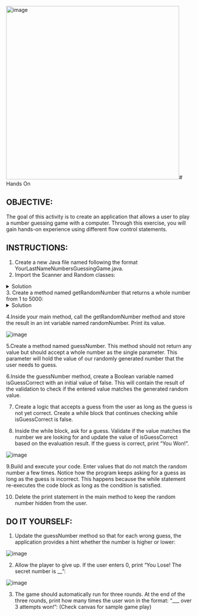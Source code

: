 <img width="468" alt="image" src="https://github.com/user-attachments/assets/c90bad54-e6db-4565-8907-081ac94e3b60"># Hands On
## OBJECTIVE:
The goal of this activity is to create an application that allows a user to play a number guessing game with a computer. Through this exercise, you will gain hands-on experience using different flow control statements.

## INSTRUCTIONS:

1. Create a new Java file named following the format YourLastNameNumbersGuessingGame.java.
2. Import the Scanner and Random classes:
  
<details>
  <summary>Solution</summary>
  <img alt="image" src="https://github.com/user-attachments/assets/da256b08-ceaa-4f2c-bde1-9b5efa913dd6">
</details>
3. Create a method named getRandomNumber that returns a whole number from 1 to 5000:

<details>
  <summary>Solution</summary>
  <img alt="image" src="https://github.com/user-attachments/assets/89bb8ea6-c818-46cd-b6a2-37229b628215">
</details>

4.Inside your main method, call the getRandomNumber method and store the result in an int variable named randomNumber. Print its value.

  <img alt="image" src="https://github.com/user-attachments/assets/76558fd7-88ab-4235-8c78-9d76d14262b5">

5.Create a method named guessNumber. This method should not return any value but should accept a whole number as the single parameter. This parameter will hold the value of our randomly generated number that the user needs to guess.

6.Inside the guessNumber method, create a Boolean variable named isGuessCorrect with an initial value of false. This will contain the result of the validation to check if the entered value matches the generated random value.


7. Create a logic that accepts a guess from the user as long as the guess is not yet correct. Create a while block that continues checking while isGuessCorrect is false.


8. Inside the while block, ask for a guess. Validate if the value matches the number we are looking for and update the value of isGuessCorrect based on the evaluation result. If the guess is correct, print “You Won!”.
<img alt="image" src="https://github.com/user-attachments/assets/d045d184-c0fd-464a-9217-ada32a2918a8"/>

9.Build and execute your code. Enter values that do not match the random number a few times. Notice how the program keeps asking for a guess as long as the guess is incorrect. This happens because the while statement re-executes the code block as long as the condition is satisfied.

10. Delete the print statement in the main method to keep the random number hidden from the user.

  ## DO IT YOURSELF:
  1. Update the guessNumber method so that for each wrong guess, the application provides a hint whether the number is higher or lower:
<img alt="image" src="https://github.com/user-attachments/assets/030a789e-d20c-447d-8880-93f7a5cbf6f5">


  2. Allow the player to give up. If the user enters 0, print “You Lose! The secret number is __”:
<img alt="image" src="https://github.com/user-attachments/assets/0fdc434d-5001-4726-931f-93a121693f75">

  3. The game should automatically run for three rounds. At the end of the three rounds, print how many times the user won in the format: “___ over 3 attempts won!”: (Check canvas for sample game play)
     
